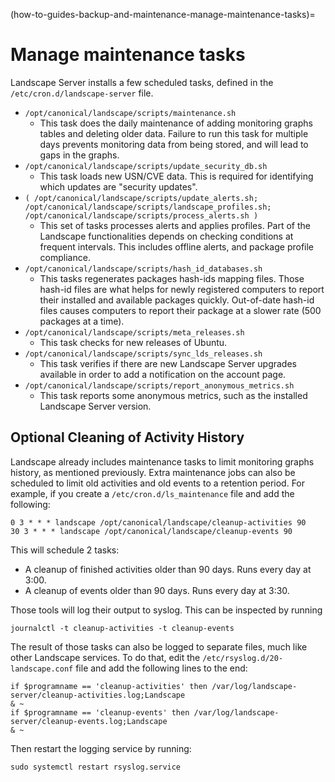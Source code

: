 (how-to-guides-backup-and-maintenance-manage-maintenance-tasks)=
# Manage maintenance tasks

Landscape Server installs a few scheduled tasks, defined in the `/etc/cron.d/landscape-server` file.

* `/opt/canonical/landscape/scripts/maintenance.sh`
    - This task does the daily maintenance of adding monitoring graphs tables and deleting older data. Failure to run this task for multiple days prevents monitoring data from being stored, and will lead to gaps in the graphs.
* `/opt/canonical/landscape/scripts/update_security_db.sh`
    - This task loads new USN/CVE data. This is required for identifying which updates are "security updates".
* `( /opt/canonical/landscape/scripts/update_alerts.sh; /opt/canonical/landscape/scripts/landscape_profiles.sh; /opt/canonical/landscape/scripts/process_alerts.sh )`
    - This set of tasks processes alerts and applies profiles. Part of the Landscape functionalities depends on checking conditions at frequent intervals. This includes offline alerts, and package profile compliance.
* `/opt/canonical/landscape/scripts/hash_id_databases.sh`
    - This tasks regenerates packages hash-ids mapping files. Those hash-id files are what helps for newly registered computers to report their installed and available packages quickly. Out-of-date hash-id files causes computers to report their package at a slower rate (500 packages at a time).
* `/opt/canonical/landscape/scripts/meta_releases.sh`
    - This task checks for new releases of Ubuntu.
* `/opt/canonical/landscape/scripts/sync_lds_releases.sh`
    - This task verifies if there are new Landscape Server upgrades available in order to add a notification on the account page.
* `/opt/canonical/landscape/scripts/report_anonymous_metrics.sh`
    - This task reports some anonymous metrics, such as the installed Landscape Server version.


## Optional Cleaning of Activity History

Landscape already includes maintenance tasks to limit monitoring graphs history, as mentioned previously. Extra maintenance jobs can also be scheduled to limit old activities and old events to a retention period. For example, if you create a `/etc/cron.d/ls_maintenance` file and add the following:

```text
0 3 * * * landscape /opt/canonical/landscape/cleanup-activities 90
30 3 * * * landscape /opt/canonical/landscape/cleanup-events 90
```

This will schedule 2 tasks:

- A cleanup of finished activities older than 90 days. Runs every day at 3:00.
- A cleanup of events older than 90 days. Runs every day at 3:30.

Those tools will log their output to syslog. This can be inspected by running

```text
journalctl -t cleanup-activities -t cleanup-events
```

The result of those tasks can also be logged to separate files, much like other Landscape services. To do that, edit the `/etc/rsyslog.d/20-landscape.conf` file and add the following lines to the end:

```text
if $programname == 'cleanup-activities' then /var/log/landscape-server/cleanup-activities.log;Landscape
& ~
if $programname == 'cleanup-events' then /var/log/landscape-server/cleanup-events.log;Landscape
& ~
```

Then restart the logging service by running:

```text
sudo systemctl restart rsyslog.service
```

